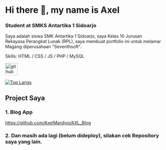 # Hi there 👋, my name is Axel
### Student at SMKS Antartika 1 Sidoarjo
Saya adalah siswa SMK Antartika 1 Sidoarjo, saya Kelas 10 Jurusan Rekayasa Perangkat Lunak (RPL), saya membuat portfolio ini untuk melamar Magang diperusahaan "Seventhsoft".

Skills: HTML / CSS / JS / PHP / MySQL



[<img src='https://cdn.jsdelivr.net/npm/simple-icons@3.0.1/icons/github.svg' alt='github' height='40'>](https://github.com/AxelMardiyo)  

[![Top Langs](https://github-readme-stats.vercel.app/api/top-langs/?username=AxelMardiyo)](https://github.com/anuraghazra/github-readme-stats)

## Project Saya
### 1. Blog App
https://github.com/AxelMardiyo/AXL_Blog

### 2.  Dan masih ada lagi (belum dideploy), silakan cek Repository saya yang lain.
